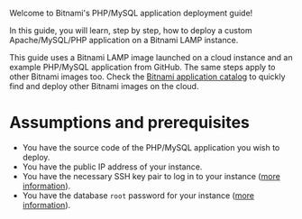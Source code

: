 Welcome to Bitnami's PHP/MySQL application deployment guide!

In this guide, you will learn, step by step, how to deploy a custom Apache/MySQL/PHP application on a Bitnami LAMP instance.

This guide uses a Bitnami LAMP image launched on a cloud instance and an example PHP/MySQL application from GitHub. The same steps apply to other Bitnami images too. Check the [Bitnami application catalog](https://bitnami.com/stacks) to quickly find and deploy other Bitnami images on the cloud.

# Assumptions and prerequisites

* You have the source code of the PHP/MySQL application you wish to deploy.
* You have the public IP address of your instance.
* You have the necessary SSH key pair to log in to your instance ([more information](https://docs.bitnami.com/general/faq/get-started/connect-ssh/)).
* You have the database `root` password for your instance ([more information](https://docs.bitnami.com/general/faq/get-started/find-credentials/)).
